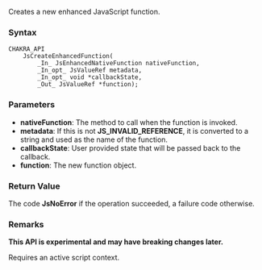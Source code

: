 Creates a new enhanced JavaScript function.
### Syntax

```
CHAKRA_API
    JsCreateEnhancedFunction(
        _In_ JsEnhancedNativeFunction nativeFunction,
        _In_opt_ JsValueRef metadata,
        _In_opt_ void *callbackState,
        _Out_ JsValueRef *function);
```

### Parameters

* __nativeFunction__: The method to call when the function is invoked.
* __metadata__: If this is not **JS_INVALID_REFERENCE**, it is converted to a string and used as the name of the function.
* __callbackState__: User provided state that will be passed back to the callback.
* __function__: The new function object.

### Return Value
The code **JsNoError** if the operation succeeded, a failure code otherwise.

### Remarks
**This API is experimental and may have breaking changes later.**

Requires an active script context.

